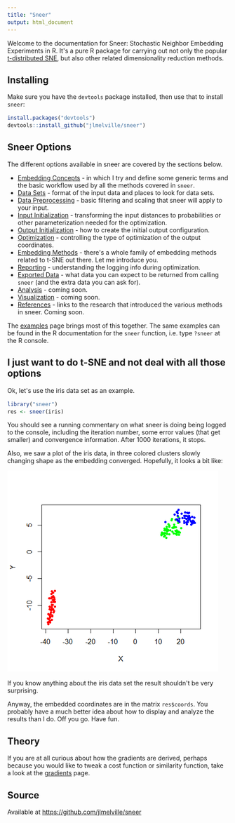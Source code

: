 ```yaml
---
title: "Sneer"
output: html_document
---
```


Welcome to the documentation for Sneer: Stochastic Neighbor Embedding 
Experiments in R. It's a pure R package for carrying out not only the 
popular [t-distributed SNE](https://lvdmaaten.github.io/tsne/), but also other 
related dimensionality reduction methods.

## Installing

Make sure you have the `devtools` package installed, then use that to
install `sneer`:

```R
install.packages("devtools")
devtools::install_github("jlmelville/sneer")
```

## Sneer Options

The different options available in sneer are covered by the sections below.

* [Embedding Concepts](concepts.html) - in which I try and define some generic
terms and the basic workflow used by all the methods covered in `sneer`.
* [Data Sets](datasets.html) - format of the input data and places to look for
data sets. 
* [Data Preprocessing](preprocessing.html) - basic filtering and scaling 
that sneer will apply to your input.
* [Input Initialization](input-initialization.html) - transforming the input
distances to probabilities or other parameterization needed for the optimization.
* [Output Initialization](output-initialization.html) - how to create the initial
output configuration.
* [Optimization](optimization.html) - controlling the type of optimization of
the output coordinates.
* [Embedding Methods](embedding-methods.html) - there's a whole family of 
embedding methods related to t-SNE out there. Let me introduce you.
* [Reporting](reporting.html) - understanding the logging info during 
optimization.
* [Exported Data](exported-data.html) - what data you can expect to be returned
from calling `sneer` (and the extra data you can ask for).
* [Analysis](analysis.html) - coming soon.
* [Visualization](visualization.html) - coming soon.
* [References](reference.html) - links to the research that introduced the various
methods in sneer. Coming soon.

The [examples](examples.html) page brings most of this together. The same 
examples can be found in the R documentation for the `sneer` function, i.e.
type `?sneer` at the R console.

## I just want to do t-SNE and not deal with all those options

Ok, let's use the iris data set as an example.

```R
library("sneer")
res <- sneer(iris)
```

You should see a running commentary on what sneer is doing being logged to the
console, including the iteration number, some error values (that get smaller)
and convergence information. After 1000 iterations, it stops.

Also, we saw a plot of the iris data, in three colored clusters slowly changing
shape as the embedding converged. Hopefully, it looks a bit like:

![](iris-tsne.png)

If you know anything about the iris data set the result shouldn't be very
surprising.

Anyway, the embedded coordinates are in the matrix `res$coords`. You 
probably have a much better idea about how to display and analyze the results
than I do. Off you go. Have fun.

## Theory

If you are at all curious about how the gradients are derived, perhaps because
you would like to tweak a cost function or similarity function, take a look
at the [gradients](gradients.html) page.

## Source

Available at https://github.com/jlmelville/sneer

